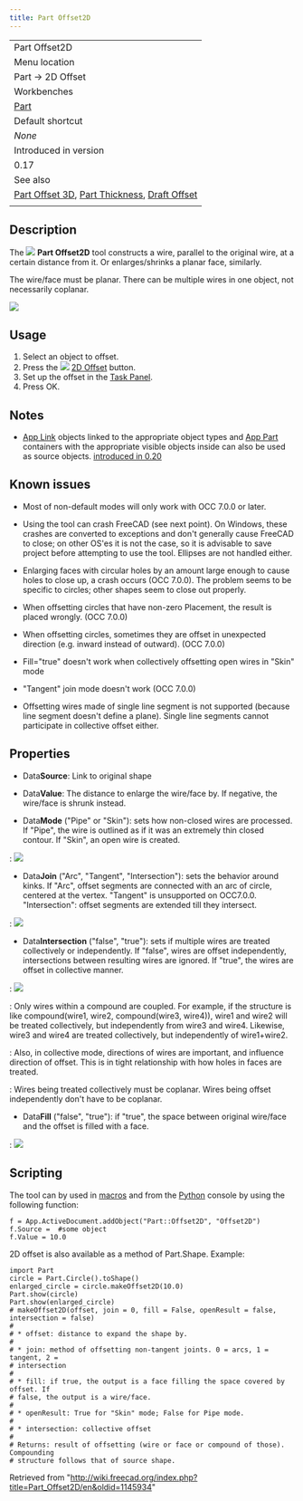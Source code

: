 ```yaml
---
title: Part Offset2D
---
```


|                                                                                                                                                |
| ---------------------------------------------------------------------------------------------------------------------------------------------- |
| Part Offset2D                                                                                                                                  |
| Menu location                                                                                                                                  |
| Part → 2D Offset                                                                                                                               |
| Workbenches                                                                                                                                    |
| [Part](/Part_Workbench "Part Workbench")                                                                                                       |
| Default shortcut                                                                                                                               |
| _None_                                                                                                                                         |
| Introduced in version                                                                                                                          |
| 0.17                                                                                                                                           |
| See also                                                                                                                                       |
| [Part Offset 3D](/Part_Offset "Part Offset"), [Part Thickness](/Part_Thickness "Part Thickness"), [Draft Offset](/Draft_Offset "Draft Offset") |
|                                                                                                                                                |

## Description

The ![](/src/assets/images/Part_Offset2D.svg) **Part Offset2D** tool constructs a wire, parallel to the original wire, at a certain distance from it. Or enlarges/shrinks a planar face, similarly.

The wire/face must be planar. There can be multiple wires in one object, not necessarily coplanar.

![](/src/assets/images/Part_Offset2D_Demo.png)

## Usage

1. Select an object to offset.
2. Press the ![](/src/assets/images/Part_Offset2D.svg) [2D Offset](/Part_Offset2D "Part Offset2D") button.
3. Set up the offset in the [Task Panel](/Task_panel "Task panel").
4. Press OK.

## Notes

- [App Link](/App_Link "App Link") objects linked to the appropriate object types and [App Part](/App_Part "App Part") containers with the appropriate visible objects inside can also be used as source objects. [introduced in 0.20](/Release_notes_0.20 "Release notes 0.20")

## Known issues

- Most of non-default modes will only work with OCC 7.0.0 or later.

- Using the tool can crash FreeCAD (see next point). On Windows, these crashes are converted to exceptions and don't generally cause FreeCAD to close; on other OS'es it is not the case, so it is advisable to save project before attempting to use the tool. Ellipses are not handled either.

- Enlarging faces with circular holes by an amount large enough to cause holes to close up, a crash occurs (OCC 7.0.0). The problem seems to be specific to circles; other shapes seem to close out properly.

- When offsetting circles that have non-zero Placement, the result is placed wrongly. (OCC 7.0.0)

- When offsetting circles, sometimes they are offset in unexpected direction (e.g. inward instead of outward). (OCC 7.0.0)

- Fill="true" doesn't work when collectively offsetting open wires in "Skin" mode

- "Tangent" join mode doesn't work (OCC 7.0.0)

- Offsetting wires made of single line segment is not supported (because line segment doesn't define a plane). Single line segments cannot participate in collective offset either.

## Properties

- Data**Source**: Link to original shape

- Data**Value**: The distance to enlarge the wire/face by. If negative, the wire/face is shrunk instead.

- Data**Mode** ("Pipe" or "Skin"): sets how non-closed wires are processed. If "Pipe", the wire is outlined as if it was an extremely thin closed contour. If "Skin", an open wire is created.

: ![](/src/assets/images/Part_Offset2D_Mode.png)

- Data**Join** ("Arc", "Tangent", "Intersection"): sets the behavior around kinks. If "Arc", offset segments are connected with an arc of circle, centered at the vertex. "Tangent" is unsupported on OCC7.0.0. "Intersection": offset segments are extended till they intersect.

: ![](/src/assets/images/Part_Offset2D_Join.png)

- Data**Intersection** ("false", "true"): sets if multiple wires are treated collectively or independently. If "false", wires are offset independently, intersections between resulting wires are ignored. If "true", the wires are offset in collective manner.

: ![](/src/assets/images/Part_Offset2D_Intersection.png)

: Only wires within a compound are coupled. For example, if the structure is like compound(wire1, wire2, compound(wire3, wire4)), wire1 and wire2 will be treated collectively, but independently from wire3 and wire4. Likewise, wire3 and wire4 are treated collectively, but independently of wire1+wire2.

: Also, in collective mode, directions of wires are important, and influence direction of offset. This is in tight relationship with how holes in faces are treated.

: Wires being treated collectively must be coplanar. Wires being offset independently don't have to be coplanar.

- Data**Fill** ("false", "true"): if "true", the space between original wire/face and the offset is filled with a face.

: ![](/src/assets/images/Part_Offset2D_Fill.png)

## Scripting

The tool can by used in [macros](/Macros "Macros") and from the [Python](/Python "Python") console by using the following function:

```
f = App.ActiveDocument.addObject("Part::Offset2D", "Offset2D")
f.Source =  #some object
f.Value = 10.0

```

2D offset is also available as a method of Part.Shape. Example:

```
import Part
circle = Part.Circle().toShape()
enlarged_circle = circle.makeOffset2D(10.0)
Part.show(circle)
Part.show(enlarged_circle)
# makeOffset2D(offset, join = 0, fill = False, openResult = false, intersection = false)
#
# * offset: distance to expand the shape by.
#
# * join: method of offsetting non-tangent joints. 0 = arcs, 1 = tangent, 2 =
# intersection
#
# * fill: if true, the output is a face filling the space covered by offset. If
# false, the output is a wire/face.
#
# * openResult: True for "Skin" mode; False for Pipe mode.
#
# * intersection: collective offset
#
# Returns: result of offsetting (wire or face or compound of those). Compounding
# structure follows that of source shape.

```

Retrieved from "<http://wiki.freecad.org/index.php?title=Part_Offset2D/en&oldid=1145934>"
